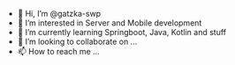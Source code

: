 - 👋 Hi, I’m @gatzka-swp
- 👀 I’m interested in Server and Mobile development
- 🌱 I’m currently learning Springboot, Java, Kotlin and stuff
- 💞️ I’m looking to collaborate on ...
- 📫 How to reach me ...

<!---
gatzka-swp/gatzka-swp is a ✨ special ✨ repository because its `README.md` (this file) appears on your GitHub profile.
You can click the Preview link to take a look at your changes.
--->
